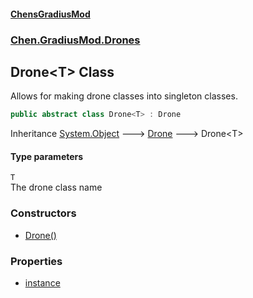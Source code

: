 
#### [ChensGradiusMod](./index 'index')

### [Chen.GradiusMod.Drones](./Y-iPobZkdIiJ9feSuBjDaQ 'Chen.GradiusMod.Drones')

## Drone&lt;T&gt; Class
Allows for making drone classes into singleton classes.  
```csharp
public abstract class Drone<T> : Drone
```
Inheritance [System.Object](https://docs.microsoft.com/en-us/dotnet/api/System.Object 'System.Object') &#129106; [Drone](./o+an11PxrqGB40HSHXgvpQ 'Chen.GradiusMod.Drones.Drone') &#129106; Drone&lt;T&gt;  

#### Type parameters
<a name='QdCBkW7DSUJVQEPNBRwE5A'></a>
`T`  
The drone class name  
  

### Constructors
- [Drone()](./sXfQkXRO1ML6lPAL8AIK-g 'Chen.GradiusMod.Drones.Drone&lt;T&gt;.Drone()')

### Properties
- [instance](./JiNCVRg0sq3LIHTN0Xwc-A 'Chen.GradiusMod.Drones.Drone&lt;T&gt;.instance')
